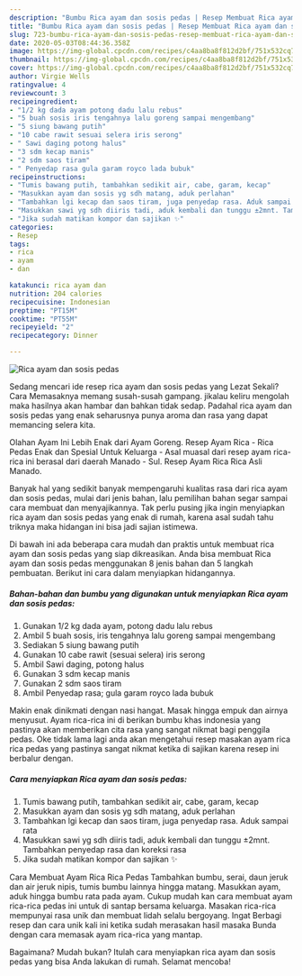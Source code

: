 ```yaml
---
description: "Bumbu Rica ayam dan sosis pedas | Resep Membuat Rica ayam dan sosis pedas Yang Enak Dan Mudah"
title: "Bumbu Rica ayam dan sosis pedas | Resep Membuat Rica ayam dan sosis pedas Yang Enak Dan Mudah"
slug: 723-bumbu-rica-ayam-dan-sosis-pedas-resep-membuat-rica-ayam-dan-sosis-pedas-yang-enak-dan-mudah
date: 2020-05-03T08:44:36.358Z
image: https://img-global.cpcdn.com/recipes/c4aa8ba8f812d2bf/751x532cq70/rica-ayam-dan-sosis-pedas-foto-resep-utama.jpg
thumbnail: https://img-global.cpcdn.com/recipes/c4aa8ba8f812d2bf/751x532cq70/rica-ayam-dan-sosis-pedas-foto-resep-utama.jpg
cover: https://img-global.cpcdn.com/recipes/c4aa8ba8f812d2bf/751x532cq70/rica-ayam-dan-sosis-pedas-foto-resep-utama.jpg
author: Virgie Wells
ratingvalue: 4
reviewcount: 3
recipeingredient:
- "1/2 kg dada ayam potong dadu lalu rebus"
- "5 buah sosis iris tengahnya lalu goreng sampai mengembang"
- "5 siung bawang putih"
- "10 cabe rawit sesuai selera iris serong"
- " Sawi daging potong halus"
- "3 sdm kecap manis"
- "2 sdm saos tiram"
- " Penyedap rasa gula garam royco lada bubuk"
recipeinstructions:
- "Tumis bawang putih, tambahkan sedikit air, cabe, garam, kecap"
- "Masukkan ayam dan sosis yg sdh matang, aduk perlahan"
- "Tambahkan lgi kecap dan saos tiram, juga penyedap rasa. Aduk sampai rata"
- "Masukkan sawi yg sdh diiris tadi, aduk kembali dan tunggu ±2mnt. Tambahkan penyedap rasa dan koreksi rasa"
- "Jika sudah matikan kompor dan sajikan ✨"
categories:
- Resep
tags:
- rica
- ayam
- dan

katakunci: rica ayam dan 
nutrition: 204 calories
recipecuisine: Indonesian
preptime: "PT15M"
cooktime: "PT55M"
recipeyield: "2"
recipecategory: Dinner

---
```



![Rica ayam dan sosis pedas](https://img-global.cpcdn.com/recipes/c4aa8ba8f812d2bf/751x532cq70/rica-ayam-dan-sosis-pedas-foto-resep-utama.jpg)

Sedang mencari ide resep rica ayam dan sosis pedas yang Lezat Sekali? Cara Memasaknya memang susah-susah gampang. jikalau keliru mengolah maka hasilnya akan hambar dan bahkan tidak sedap. Padahal rica ayam dan sosis pedas yang enak seharusnya punya aroma dan rasa yang dapat memancing selera kita.

Olahan Ayam Ini Lebih Enak dari Ayam Goreng. Resep Ayam Rica - Rica Pedas Enak dan Spesial Untuk Keluarga - Asal muasal dari resep ayam rica-rica ini berasal dari daerah Manado - Sul. Resep Ayam Rica Rica Asli Manado.

Banyak hal yang sedikit banyak mempengaruhi kualitas rasa dari rica ayam dan sosis pedas, mulai dari jenis bahan, lalu pemilihan bahan segar sampai cara membuat dan menyajikannya. Tak perlu pusing jika ingin menyiapkan rica ayam dan sosis pedas yang enak di rumah, karena asal sudah tahu triknya maka hidangan ini bisa jadi sajian istimewa.


Di bawah ini ada beberapa cara mudah dan praktis untuk membuat rica ayam dan sosis pedas yang siap dikreasikan. Anda bisa membuat Rica ayam dan sosis pedas menggunakan 8 jenis bahan dan 5 langkah pembuatan. Berikut ini cara dalam menyiapkan hidangannya.

<!--inarticleads1-->

##### Bahan-bahan dan bumbu yang digunakan untuk menyiapkan Rica ayam dan sosis pedas:

1. Gunakan 1/2 kg dada ayam, potong dadu lalu rebus
1. Ambil 5 buah sosis, iris tengahnya lalu goreng sampai mengembang
1. Sediakan 5 siung bawang putih
1. Gunakan 10 cabe rawit (sesuai selera) iris serong
1. Ambil  Sawi daging, potong halus
1. Gunakan 3 sdm kecap manis
1. Gunakan 2 sdm saos tiram
1. Ambil  Penyedap rasa; gula garam royco lada bubuk


Makin enak dinikmati dengan nasi hangat. Masak hingga empuk dan airnya menyusut. Ayam rica-rica ini di berikan bumbu khas indonesia yang pastinya akan memberikan cita rasa yang sangat nikmat bagi penggila pedas. Oke tidak lama lagi anda akan mengetahui resep masakan ayam rica rica pedas yang pastinya sangat nikmat ketika di sajikan karena resep ini berbalur dengan. 

<!--inarticleads2-->

##### Cara menyiapkan Rica ayam dan sosis pedas:

1. Tumis bawang putih, tambahkan sedikit air, cabe, garam, kecap
1. Masukkan ayam dan sosis yg sdh matang, aduk perlahan
1. Tambahkan lgi kecap dan saos tiram, juga penyedap rasa. Aduk sampai rata
1. Masukkan sawi yg sdh diiris tadi, aduk kembali dan tunggu ±2mnt. Tambahkan penyedap rasa dan koreksi rasa
1. Jika sudah matikan kompor dan sajikan ✨


Cara Membuat Ayam Rica Rica Pedas Tambahkan bumbu, serai, daun jeruk dan air jeruk nipis, tumis bumbu lainnya hingga matang. Masukkan ayam, aduk hingga bumbu rata pada ayam. Cukup mudah kan cara membuat ayam rica-rica pedas ini untuk di santap bersama keluarga. Masakan rica-rica mempunyai rasa unik dan membuat lidah selalu bergoyang. Ingat Berbagi resep dan cara unik kali ini ketika sudah merasakan hasil masaka Bunda dengan cara memasak ayam rica-rica yang mantap. 

Bagaimana? Mudah bukan? Itulah cara menyiapkan rica ayam dan sosis pedas yang bisa Anda lakukan di rumah. Selamat mencoba!
